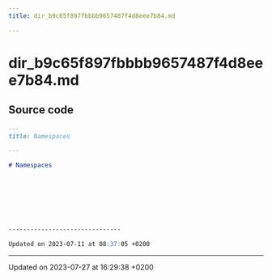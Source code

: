```yaml
---
title: dir_b9c65f897fbbbb9657487f4d8eee7b84.md

---
```


# dir_b9c65f897fbbbb9657487f4d8eee7b84.md






## Source code

```markdown
---
title: Namespaces

---

# Namespaces








-------------------------------

Updated on 2023-07-11 at 08:37:05 +0200
```


-------------------------------

Updated on 2023-07-27 at 16:29:38 +0200
